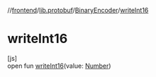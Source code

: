 //[frontend](../../../index.md)/[lib.protobuf](../index.md)/[BinaryEncoder](index.md)/[writeInt16](write-int16.md)

# writeInt16

[js]\
open fun [writeInt16](write-int16.md)(value: [Number](https://kotlinlang.org/api/latest/jvm/stdlib/kotlin/-number/index.html))
